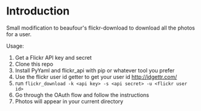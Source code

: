 Introduction
============

Small modification to beaufour's flickr-download to download all the photos for a user.

Usage:

1. Get a Flickr API key and secret
2. Clone this repo
3. Install PyYaml and flickr_api with pip or whatever tool you prefer
4. Use the flickr user id getter to get your user id http://idgettr.com/
5. run `flickr_download -k <api key> -s <api secret> -u <flickr user id>`
6. Go through the OAuth flow and follow the instructions
7. Photos will appear in your current directory
